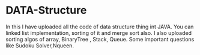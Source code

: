 # DATA-Structure
In this I have uploaded all the code of data structure thing int JAVA.
You can linked list implementation, sorting of it and merge sort also.
I also uploaded sorting algos of array, BinaryTree , Stack, Queue.
Some important questions like Sudoku Solver,Nqueen.
